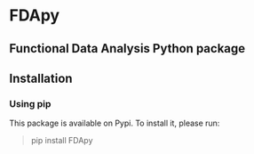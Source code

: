 FDApy
=====

## Functional Data Analysis Python package


## Installation

### Using pip

This package is available on Pypi. To install it, please run:
> pip install FDApy
